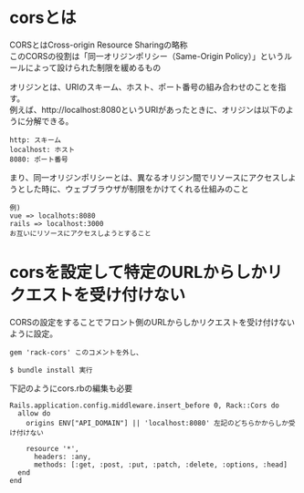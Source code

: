 # corsとは

CORSとはCross-origin Resource Sharingの略称<br>
このCORSの役割は「同一オリジンポリシー（Same-Origin Policy）」というルールによって設けられた制限を緩めるもの<br>

オリジンとは、URIのスキーム、ホスト、ポート番号の組み合わせのことを指す。<br>
例えば、http://localhost:8080というURIがあったときに、オリジンは以下のように分解できる。<br>
```
http: スキーム
localhost: ホスト
8080: ポート番号
```
まり、同一オリジンポリシーとは、異なるオリジン間でリソースにアクセスしようとした時に、ウェブブラウザが制限をかけてくれる仕組みのこと<br>

```
例)
vue => localhots:8080
rails => localhost:3000
お互いにリソースにアクセスしようとすること

```

# corsを設定して特定のURLからしかリクエストを受け付けない

CORSの設定をすることでフロント側のURLからしかリクエストを受け付けないように設定。

```
gem 'rack-cors' このコメントを外し、

$ bundle install 実行
```

下記のようにcors.rbの編集も必要

```
Rails.application.config.middleware.insert_before 0, Rack::Cors do
  allow do
    origins ENV["API_DOMAIN"] || 'localhost:8080' 左記のどちらかからしか受け付けない

    resource '*',
      headers: :any,
      methods: [:get, :post, :put, :patch, :delete, :options, :head]
  end
end

```